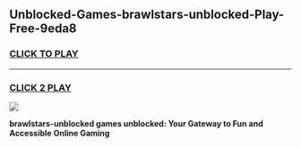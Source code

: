
## Unblocked-Games-brawlstars-unblocked-Play-Free-9eda8
<h3>
<a href="https://premium76.site?title=brawlstars-unblocked&ref=19M">CLICK TO PLAY</a></h3>
<hr>

<h3>
<a href="https://premium76.site?title=brawlstars-unblocked&ref=19M">CLICK 2 PLAY</a>
  
</h3>

<a href="https://premium76.site?title=brawlstars-unblocked&ref=19M"><img src="https://clearcache.store/games.png"></a>


**brawlstars-unblocked games unblocked: Your Gateway to Fun and Accessible Online Gaming**
